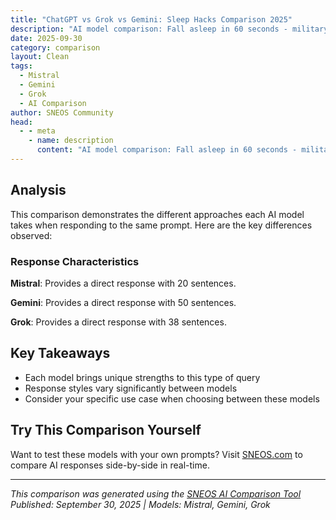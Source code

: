 ```yaml
---
title: "ChatGPT vs Grok vs Gemini: Sleep Hacks Comparison 2025"
description: "AI model comparison: Fall asleep in 60 seconds - military sleep technique..."
date: 2025-09-30
category: comparison
layout: Clean
tags:
  - Mistral
  - Gemini
  - Grok
  - AI Comparison
author: SNEOS Community
head:
  - - meta
    - name: description
      content: "AI model comparison: Fall asleep in 60 seconds - military sleep technique..."
---
```


<ChatComparison
  title="ChatGPT vs Grok vs Gemini: Sleep Hacks Comparison 2025"
  prompt="Fall asleep in 60 seconds - military sleep technique"
  :responses='{
    "Mistral": "The military sleep technique, often referred to as the \u00224-7-8\u0022 breathing method, is a simple yet effective way to fall asleep quickly. Here\u2019s how you can do it:\n\n1. **Find a Comfortable Position**: Lie down in a comfortable position, preferably on your back.\n\n2. **Relax Your Body**: Start by relaxing your entire body. Begin with your face, relaxing your forehead, cheeks, and jaw. Then move down to your neck, shoulders, arms, and hands. Continue relaxing your chest, back, legs, and feet.\n\n3. **Breathe In**: Close your mouth and inhale quietly through your nose for a count of four seconds.\n\n4. **Hold Your Breath**: Hold your breath for a count of seven seconds.\n\n5. **Breathe Out**: Exhale completely through your mouth, making a whoosh sound, for a count of eight seconds.\n\n6. **Repeat**: Repeat this cycle (inhale for 4 seconds, hold for 7 seconds, exhale for 8 seconds) three to four times.\n\nThis technique helps to slow your heart rate and promote a state of calm, making it easier to fall asleep. It\u2019s important to practice this method regularly to become proficient at it.\n\nAdditionally, creating a relaxing bedtime routine can enhance the effectiveness of this technique. This might include reading a book, taking a warm bath, or listening to calming music before attempting the 4-7-8 breathing method.",
    "Gemini": "The \u0022military sleep technique\u0022 is a method said to help people fall asleep quickly, even in difficult or uncomfortable environments. Here\u0027s a breakdown of how it works, in steps you can take in 60 seconds:\n\n**Before You Start (Setting the Stage):**\n\n*   **Be Consistent:** This technique works best with practice and repetition. Don\u0027t expect it to be perfect the first time.\n*   **Environment:** Ideally, you should be in a dark, quiet, and cool room. However, the technique is supposed to help you fall asleep *despite* less-than-ideal conditions.\n*   **Comfort:** Get into a comfortable position in your bed.\n\n**The 60-Second Routine:**\n\nThe goal is to progressively relax your body and clear your mind.\n\n1.  **Relax Your Face (10 seconds):**\n    *   Close your eyes.\n    *   Focus on relaxing all the muscles in your face. Consciously relax your forehead, cheeks, jaw, and even your tongue. Imagine releasing any tension you\u0027re holding. Breathe slowly and deeply.\n\n2.  **Relax Your Body (20 seconds):**\n    *   Starting with your shoulders, let them drop as much as possible. Release any tension. Then, continue with your upper arms, and lower arms, and hands.\n    *   Breathe out slowly.\n    *   Move down your body, focusing on relaxing your chest, stomach, thighs, knees, lower legs, and feet. Imagine your body sinking into the bed, completely supported and relaxed.\n\n3.  **Clear Your Mind (10 seconds):**\n\n    *   **Imagine One of the Following:**\n        *   **Relaxing Scene:** Picture yourself lying in a canoe on a calm lake, with a clear blue sky above.\n        *   **Comfortable Spot:** Imagine lying in a black velvet hammock in a pitch-black room.\n        *   **Repetitive Phrase:** Silently repeat the words \u0022don\u0027t think, don\u0027t think, don\u0027t think...\u0022 for about 10 seconds. This is to distract your mind from wandering.\n\n4.  **Don\u0027t Think. Don\u0027t Think. (20 seconds)**\n\n    * If you are still awake, and your mind is racing. Focus on repeatedly telling yourself, \u0022Don\u0027t think. Don\u0027t think. Don\u0027t think.\u0022 Continue this for 20 seconds.\n\n**Important Considerations:**\n\n*   **Practice is Key:** It can take weeks of practice to master this technique. Be patient with yourself.\n*   **Not a Cure-All:** This technique is a relaxation method, not a medical treatment. If you have chronic insomnia or other sleep disorders, consult with a healthcare professional.\n*   **Adapt:** Feel free to modify the visualization or the phrase to something that works better for you. The core principle is relaxation and clearing your mind.\n\n**Why This Works (In Theory):**\n\n*   **Progressive Muscle Relaxation (PMR):** Tensing and releasing muscles helps reduce physical tension, which can contribute to wakefulness.\n*   **Visualization:** Creating a peaceful mental image helps to distract from anxieties and racing thoughts.\n*   **Breathing:** Deep, slow breathing helps to activate the parasympathetic nervous system, which promotes relaxation.\n*   **Classical Conditioning:** With repeated practice, your body and mind may begin to associate the relaxation sequence with sleep, making it easier to fall asleep over time.\n\n**Disclaimer:** While the military sleep technique is a popular method for promoting relaxation and faster sleep onset, its effectiveness may vary between individuals. If you have persistent sleep difficulties, it is advisable to consult a healthcare professional for personalized advice and guidance.\n\nHopefully, this detailed breakdown helps you give the military sleep technique a try. Good luck and sweet dreams!\n",
    "Grok": "The \u0022military sleep technique,\u0022 also known as the \u0022military method,\u0022 is a relaxation strategy reportedly used by the U.S. military to help soldiers fall asleep quickly, even in stressful or uncomfortable environments. It was first described in the book *Relax and Win: Championship Performance* by Lloyd Bud Winter, a track and field coach who worked with military personnel during World War II. The technique is designed to help you fall asleep in as little as 60 seconds to 2 minutes with practice. Here\u0027s how to do it:\n\n### Steps to Fall Asleep in 60 Seconds Using the Military Sleep Technique:\n\n1. **Get Comfortable**:\n   - Lie down in a quiet, comfortable position. If possible, dim the lights and minimize distractions.\n\n2. **Relax Your Face**:\n   - Start by focusing on your face. Close your eyes and take slow, deep breaths. Relax all the muscles in your face, including your forehead, cheeks, jaw, and tongue. Let go of any tension.\n\n3. **Drop Your Shoulders**:\n   - Release any tension in your shoulders by letting them drop as low as possible. Allow your arms to relax by your sides, with your hands unclenched.\n\n4. **Relax Your Chest and Legs**:\n   - Take a deep breath and exhale slowly, feeling your chest relax. Then, focus on relaxing your legs, starting from your thighs down to your feet. Let them feel heavy and loose.\n\n5. **Clear Your Mind**:\n   - For the next 10 seconds, try to clear your mind of any thoughts. If that\u2019s difficult, imagine yourself in a calming scenario, such as:\n     - Lying in a canoe on a calm lake with a clear blue sky above you.\n     - Resting in a soft, black velvet hammock in a quiet, dark room.\n   - Alternatively, silently repeat the phrase \u201Cdon\u2019t think\u201D over and over for 10 seconds to block out distracting thoughts.\n\n6. **Drift Off**:\n   - After following these steps, you should feel deeply relaxed and may fall asleep within 60 seconds to 2 minutes. With regular practice (ideally over 6 weeks), this technique can become more effective.\n\n### Why It Works:\n- The method combines progressive muscle relaxation (intentionally relaxing each part of your body) with mental imagery and breathing techniques to calm both your body and mind.\n- It helps reduce stress and anxiety, which are common barriers to falling asleep, by focusing on relaxation and clearing mental clutter.\n- The military context emphasizes quick sleep under pressure, training the brain to associate this routine with immediate rest.\n\n### Tips for Success:\n- **Practice Regularly**: Like any skill, this technique may take time to master. Practice it nightly to build the habit.\n- **Minimize Stimulants**: Avoid caffeine, screens, or heavy meals close to bedtime, as they can interfere with your ability to relax.\n- **Create a Sleep-Friendly Environment**: Keep your bedroom dark, cool, and quiet for the best results.\n\nThis technique isn\u2019t guaranteed to work for everyone immediately, especially if you have underlying sleep disorders like insomnia. If you struggle consistently, consider consulting a healthcare professional or sleep specialist.\n\nGive it a try tonight, and with persistence, you may find yourself drifting off in record time!"
  }'
  published-date="13:05"
/>

## Analysis

This comparison demonstrates the different approaches each AI model takes when responding to the same prompt. Here are the key differences observed:

### Response Characteristics

**Mistral**: Provides a direct response with 20 sentences. 

**Gemini**: Provides a direct response with 50 sentences. 

**Grok**: Provides a direct response with 38 sentences. 

## Key Takeaways

- Each model brings unique strengths to this type of query
- Response styles vary significantly between models
- Consider your specific use case when choosing between these models

## Try This Comparison Yourself

Want to test these models with your own prompts? Visit [SNEOS.com](https://sneos.com) to compare AI responses side-by-side in real-time.

---

*This comparison was generated using the [SNEOS AI Comparison Tool](https://sneos.com)*
*Published: September 30, 2025 | Models: Mistral, Gemini, Grok*
